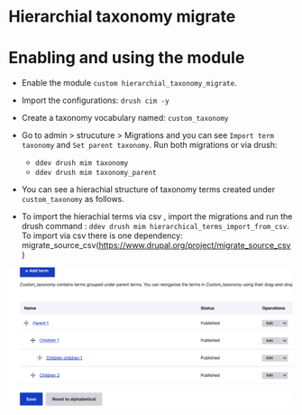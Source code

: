 # Hierarchial taxonomy migrate

# Enabling and using the module

- Enable the module `custom hierarchial_taxonomy_migrate`.
- Import the configurations: `drush cim -y`
- Create a taxonomy vocabulary named: `custom_taxonomy`
- Go to admin > strucuture > Migrations and you can see 
`Import term taxonomy` and `Set parent taxonomy`. 
Run both migrations or via drush: 
    - `ddev drush mim taxonomy`
    - `ddev drush mim taxonomy_parent`
- You can see a hierachial structure of taxonomy terms 
created under `custom_taxonomy` as follows.

- To import the hierachial terms via csv , import the 
migrations and run the drush command : 
`ddev drush mim hierarchical_terms_import_from_csv`. 
To import via csv there is one dependency: 
migrate_source_csv(https://www.drupal.org/project/migrate_source_csv)

![Alt text](screenshot.png)
